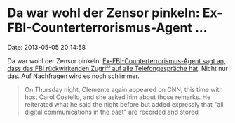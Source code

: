 Da war wohl der Zensor pinkeln: Ex-FBI-Counterterrorismus-Agent \...
====================================================================

Date: 2013-05-05 20:14:58

Da war wohl der Zensor pinkeln: [Ex-FBI-Counterterrorismus-Agent sagt
an, dass das FBI rückwirkenden Zugriff auf alle Telefongespräche
hat](http://www.guardian.co.uk/commentisfree/2013/may/04/telephone-calls-recorded-fbi-boston).
Nicht nur das. Auf Nachfragen wird es noch schlimmer.

> On Thursday night, Clemente again appeared on CNN, this time with host
> Carol Costello, and she asked him about those remarks. He reiterated
> what he said the night before but added expressly that \"all digital
> communications in the past\" are recorded and stored
